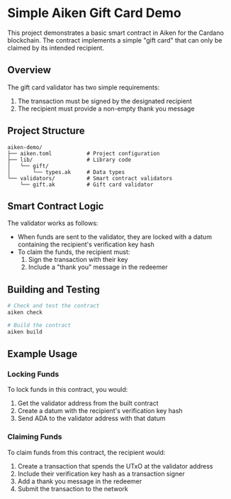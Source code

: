 # Simple Aiken Gift Card Demo

This project demonstrates a basic smart contract in Aiken for the Cardano blockchain. 
The contract implements a simple "gift card" that can only be claimed by its intended recipient.

## Overview

The gift card validator has two simple requirements:
1. The transaction must be signed by the designated recipient
2. The recipient must provide a non-empty thank you message

## Project Structure

```
aiken-demo/
├── aiken.toml           # Project configuration
├── lib/                 # Library code
│   └── gift/
│       └── types.ak     # Data types
└── validators/          # Smart contract validators
    └── gift.ak          # Gift card validator
```

## Smart Contract Logic

The validator works as follows:
- When funds are sent to the validator, they are locked with a datum containing the recipient's verification key hash
- To claim the funds, the recipient must:
  1. Sign the transaction with their key
  2. Include a "thank you" message in the redeemer

## Building and Testing

```bash
# Check and test the contract
aiken check

# Build the contract
aiken build
```

## Example Usage

### Locking Funds
To lock funds in this contract, you would:
1. Get the validator address from the built contract
2. Create a datum with the recipient's verification key hash
3. Send ADA to the validator address with that datum

### Claiming Funds
To claim funds from this contract, the recipient would:
1. Create a transaction that spends the UTxO at the validator address
2. Include their verification key hash as a transaction signer
3. Add a thank you message in the redeemer
4. Submit the transaction to the network